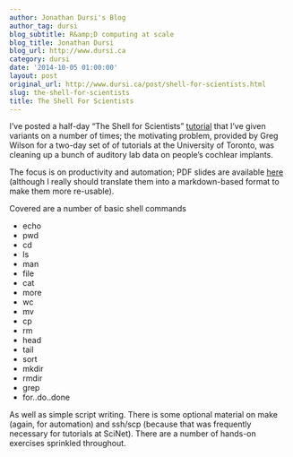 ```yaml
---
author: Jonathan Dursi's Blog
author_tag: dursi
blog_subtitle: R&amp;D computing at scale
blog_title: Jonathan Dursi
blog_url: http://www.dursi.ca
category: dursi
date: '2014-10-05 01:00:00'
layout: post
original_url: http://www.dursi.ca/post/shell-for-scientists.html
slug: the-shell-for-scientists
title: The Shell For Scientists
---
```


<p>I’ve posted a half-day “The Shell for Scientists”
<a href="https://github.com/ljdursi/shell-for-scientists">tutorial</a> that
I’ve given variants on a number of times; the motivating problem,
provided by Greg Wilson for a two-day set of of tutorials at the
University of Toronto, was cleaning up a bunch of auditory lab data
on people’s cochlear implants.</p>


<p>The focus is on productivity and automation; PDF slides are available
<a href="https://github.com/ljdursi/shell-for-scientists/raw/master/presentation/presentation.pdf">here</a>
(although I really should translate them into a markdown-based format to
make them more re-usable).</p>


<p>Covered are a number of basic shell commands</p>


<ul>
  <li>echo</li>
  <li>pwd</li>
  <li>cd</li>
  <li>ls</li>
  <li>man</li>
  <li>file</li>
  <li>cat</li>
  <li>more</li>
  <li>wc</li>
  <li>mv</li>
  <li>cp</li>
  <li>rm</li>
  <li>head</li>
  <li>tail</li>
  <li>sort</li>
  <li>mkdir</li>
  <li>rmdir</li>
  <li>grep</li>
  <li>for..do..done</li>
</ul>

<p>As well as simple script writing.  There is some optional material
on make (again, for automation) and ssh/scp (because that was
frequently necessary for tutorials at SciNet).  There are a number
of hands-on exercises sprinkled throughout.</p>